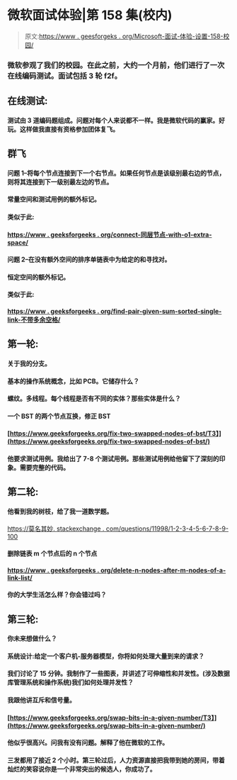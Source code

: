 # 微软面试体验|第 158 集(校内)

> 原文:[https://www . geesforgeks . org/Microsoft-面试-体验-设置-158-校园/](https://www.geeksforgeeks.org/microsoft-interview-experience-set-158-campus/)

### 微软参观了我们的校园。在此之前，大约一个月前，他们进行了一次在线编码测试。面试包括 3 轮 f2f。

## 在线测试:

#### 测试由 3 道编码题组成。问题对每个人来说都不一样。我是微软代码的赢家。好玩。这样做我直接有资格参加团体复飞。

## 群飞

#### 问题 1–将每个节点连接到下一个右节点。如果任何节点是该级别最右边的节点，则将其连接到下一级别最左边的节点。

#### 常量空间和测试用例的额外标记。

#### 类似于此:

#### [https://www . geeksforgeeks . org/connect-同层节点-with-o1-extra-space/](https://www.geeksforgeeks.org/connect-nodes-at-same-level-with-o1-extra-space/)

#### 问题 2–在没有额外空间的排序单链表中为给定的和寻找对。

#### 恒定空间的额外标记。

#### 类似于此:

#### [https://www . geeksforgeeks . org/find-pair-given-sum-sorted-single-link-不带多余空格/](https://www.geeksforgeeks.org/find-pair-given-sum-sorted-singly-linked-without-extra-space/)

## **第一轮:**

#### 关于我的分支。

#### 基本的操作系统概念，比如 PCB。它储存什么？

#### 螺纹。多线程。每个线程是否有不同的实体？那些实体是什么？

#### 一个 BST 的两个节点互换，修正 BST

#### [https://www.geeksforgeeks.org/fix-two-swapped-nodes-of-bst/T3】](https://www.geeksforgeeks.org/fix-two-swapped-nodes-of-bst/)

#### 他要求测试用例。我给出了 7-8 个测试用例。那些测试用例给他留下了深刻的印象。需要完整的代码。

## **第二轮:**

#### 他看到我的树枝，给了我一道数学题。

[https://莫名其妙. stackexchange . com/questions/11998/1-2-3-4-5-6-7-8-9-100](https://puzzling.stackexchange.com/questions/11998/1-2-3-4-5-6-7-8-9-100)

#### 删除链表 m 个节点后的 n 个节点

#### [https://www . geeksforgeeks . org/delete-n-nodes-after-m-nodes-of-a-link-list/](https://www.geeksforgeeks.org/delete-n-nodes-after-m-nodes-of-a-linked-list/)

#### 你的大学生活怎么样？你会错过吗？

## **第三轮:**

#### 你未来想做什么？

#### 系统设计:给定一个客户机-服务器模型，你将如何处理大量到来的请求？

#### 我们讨论了 15 分钟。我制作了一些图表，并讲述了可伸缩性和并发性。(涉及数据库管理系统和操作系统)我们如何处理并发性？

#### 我跟他讲互斥和信号量。

#### [https://www.geeksforgeeks.org/swap-bits-in-a-given-number/T3】](https://www.geeksforgeeks.org/swap-bits-in-a-given-number/)

#### 他似乎很高兴。问我有没有问题。解释了他在微软的工作。

#### 三发都用了接近 2 个小时。第三轮过后，人力资源直接把我带到她的房间，带着灿烂的笑容说你是一个非常突出的候选人，你成功了。